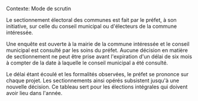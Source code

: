 Contexte: Mode de scrutin

Le sectionnement électoral des communes est fait par le préfet, à son initiative, sur celle du conseil municipal ou d'électeurs de la commune intéressée.

Une enquête est ouverte à la mairie de la commune intéressée et le conseil municipal est consulté par les soins du préfet. Aucune décision en matière de sectionnement ne peut être prise avant l'expiration d'un délai de six mois à compter de la date à laquelle le conseil municipal a été consulté.

Le délai étant écoulé et les formalités observées, le préfet se prononce sur chaque projet. Les sectionnements ainsi opérés subsistent jusqu'à une nouvelle décision. Ce tableau sert pour les élections intégrales qui doivent avoir lieu dans l'année.